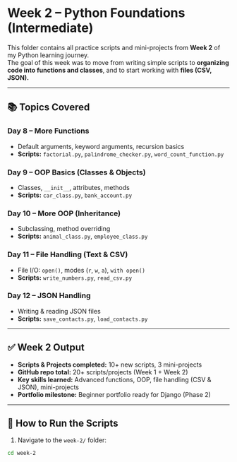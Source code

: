 # Week 2 – Python Foundations (Intermediate)

This folder contains all practice scripts and mini-projects from **Week 2** of my Python learning journey.  
The goal of this week was to move from writing simple scripts to **organizing code into functions and classes**, and to start working with **files (CSV, JSON).**

---

## 📚 Topics Covered

### Day 8 – More Functions
- Default arguments, keyword arguments, recursion basics  
- **Scripts:** `factorial.py`, `palindrome_checker.py`, `word_count_function.py`

### Day 9 – OOP Basics (Classes & Objects)
- Classes, `__init__`, attributes, methods  
- **Scripts:** `car_class.py`, `bank_account.py`

### Day 10 – More OOP (Inheritance)
- Subclassing, method overriding  
- **Scripts:** `animal_class.py`, `employee_class.py`

### Day 11 – File Handling (Text & CSV)
- File I/O: `open()`, modes (`r`, `w`, `a`), `with open()`  
- **Scripts:** `write_numbers.py`, `read_csv.py`

### Day 12 – JSON Handling
- Writing & reading JSON files  
- **Scripts:** `save_contacts.py`, `load_contacts.py`

<!-- ### Day 13 – Mini Projects (Combine Skills)
- Combining functions, OOP, file handling, JSON  
- **Projects:** `csv_analyzer.py`, `json_address_book.py`, `simple_calculator.py`

### Day 14 – Review + HackerRank
- Revision & practice with Python problems on loops, sets, dicts, functions   -->

---

## ✅ Week 2 Output

- **Scripts & Projects completed:** 10+ new scripts, 3 mini-projects  
- **GitHub repo total:** 20+ scripts/projects (Week 1 + Week 2)  
- **Key skills learned:** Advanced functions, OOP, file handling (CSV & JSON), mini-projects  
- **Portfolio milestone:** Beginner portfolio ready for Django (Phase 2)  

---

## 🔧 How to Run the Scripts

1. Navigate to the `week-2/` folder:
```bash
cd week-2
